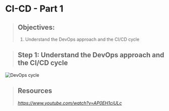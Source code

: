 # CI-CD - Part 1
> ## Objectives:
> 1. Understand the DevOps approach and the CI/CD cycle





> ## Step 1: Understand the DevOps approach and the CI/CD cycle
![DevOps cycle](/devops.png)

> 
> ## Resources
> *https://www.youtube.com/watch?v=AP0EH1ciULc*

